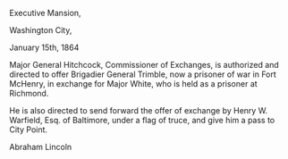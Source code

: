 Executive Mansion, 

Washington City, 

January 15th, 1864 

Major General Hitchcock, Commissioner of Exchanges, is authorized and directed to offer Brigadier General Trimble, now a prisoner of war in Fort McHenry, in exchange for Major White, who is held as a prisoner at Richmond.

He is also directed to send forward the offer of exchange by Henry W. Warfield, Esq. of Baltimore, under a flag of truce, and give him a pass to City Point.

Abraham Lincoln